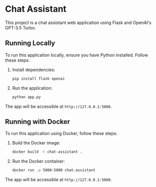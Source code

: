 # Chat Assistant

This project is a chat assistant web application using Flask and OpenAI's GPT-3.5 Turbo.

## Running Locally

To run this application locally, ensure you have Python installed. Follow these steps:

1. Install dependencies:

    ```sh
    pip install flask openai
    ```

2. Run the application:
    ```sh
    python app.py
    ```

The app will be accessible at `http://127.0.0.1:5000`.

## Running with Docker

To run this application using Docker, follow these steps:

1. Build the Docker image:

    ```sh
    docker build -t chat-assistant .
    ```

2. Run the Docker container:
    ```sh
    docker run -p 5000:5000 chat-assistant
    ```

The app will be accessible at `http://127.0.0.1:5000`.
